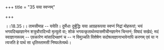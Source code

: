 +++
title = "35 यया स्वप्नम्"

+++
  
  
।।18.35।। तामसीमाह -- ययेति। दुर्मेधाः दुर्बुद्धिः यया आग्रहरूपया स्वप्नं
निद्रां मोहरूपां; भयं भगवदिच्छाज्ञानेन शत्रुचौरादिभ्यो मृत्युतो वा; शोकं
भगवत्कृतार्थस्यासमीचीनज्ञानेन चिन्तनं; विषादं सखेदं; मदं स्वाज्ञानरूपम्
-- एवकारेण मांसादिभक्षणं च -- न विमुञ्चति विशेषेण सदोषत्वज्ञानाभावेनापि
करणम् एवं या न त्यजति हे पार्थ सा धृतिस्तामसी निष्फलेत्यर्थः।  
  

